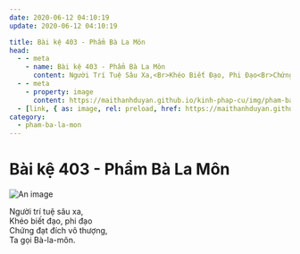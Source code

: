 ```yaml
---
date: 2020-06-12 04:10:19
update: 2020-06-12 04:10:19

title: Bài kệ 403 - Phẩm Bà La Môn
head:
  - - meta
    - name: Bài kệ 403 - Phẩm Bà La Môn
      content: Người Trí Tuệ Sâu Xa,<Br>Khéo Biết Đạo, Phi Đạo<Br>Chứng Đạt Đích Vô Thượng,<Br>Ta Gọi Bà-La-Môn.<Br>
  - - meta
    - property: image
      content: https://maithanhduyan.github.io/kinh-phap-cu/img/pham-ba-la-mon/pham-ba-la-mon-403.jpg
  - [link, { as: image, rel: preload, href: https://maithanhduyan.github.io/kinh-phap-cu/img/pham-ba-la-mon/pham-ba-la-mon-403.jpg }]
category:
  - pham-ba-la-mon
---
```


# Bài kệ 403 - Phẩm Bà La Môn

![An image](/img/pham-ba-la-mon/pham-ba-la-mon-403.jpg)

Người trí tuệ sâu xa,<br>Khéo biết đạo, phi đạo<br>Chứng đạt đích vô thượng,<br>Ta gọi Bà-la-môn.<br>
